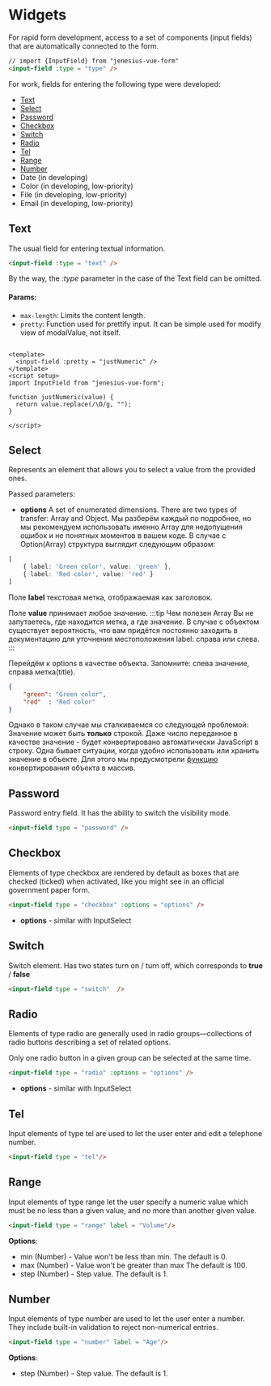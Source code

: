 <script setup>
import WidgetExampleInputText from '../components/inputs/widget-example-input-text.vue';
import WidgetExampleInputPassword from '../components/inputs/widget-example-input-password.vue';
import WidgetExampleInputSelect from '../components/inputs/widget-example-input-select.vue';
import WidgetExampleInputCheckbox from '../components/inputs/widget-example-input-checkbox.vue';
import WidgetExampleInputSwitch from '../components/inputs/widget-example-input-switch.vue';
import WidgetExampleInputRadio from '../components/inputs/widget-example-input-radio.vue';
import WidgetExampleInputTel from '../components/inputs/widget-example-input-tel.vue';
import WidgetExampleInputRange from '../components/inputs/widget-example-input-range.vue';
import WidgetExampleInputNumber from '../components/inputs/widget-example-input-number.vue';

</script>

# Widgets
For rapid form development, access to a set of components
(input fields) that are automatically connected to the form.
```html
// import {InputField} from "jenesius-vue-form"
<input-field :type = "type" />
```
For work, fields for entering the following type were developed:
- [Text](#text)
- [Select](#select)
- [Password](#password)
- [Checkbox](#checkbox)
- [Switch](#switch)
- [Radio](#radio)
- [Tel](#tel)
- [Range](#range)
- [Number](#number)
- Date (in developing)
- Color (in developing, low-priority)
- File (in developing, low-priority)
- Email (in developing, low-priority)

## Text
The usual field for entering textual information.
```html
<input-field :type = "text" />
```

<WidgetExampleInputText/>

By the way, the *:type* parameter in the case of the Text field can be omitted.

#### Params:

- `max-length`: Limits the content length.
- `pretty`: Function used for prettify input. It can be simple used for modify view of modalValue, not itself.

```vue

<template>
  <input-field :pretty = "justNumeric" />
</template>
<script setup>
import InputField from "jenesius-vue-form";

function justNumeric(value) {
  return value.replace(/\D/g, "");
}

</script>
```

## Select

Represents an element that allows you to select a value from the provided ones.

<WidgetExampleInputSelect/>

Passed parameters:
- **options** A set of enumerated dimensions. There are two types of transfer: Array and Object.
Мы разберём каждый по подробнее, но мы рекомендуем использовать именно Array для недопущения ошибок и не понятных 
моментов в вашем коде. 
В случае с Option(Array) структура выглядит следующим образом:
```ts
[
    { label: 'Green color', value: 'green' },
    { label: 'Red color', value: 'red' }
]
```
Поле **label** текстовая метка, отображаемая как заголовок. 

Поле **value** принимает любое значение.
:::tip Чем полезен Array
Вы не запутаетесь, где находится метка, а где значение. В случае с объектом существует вероятность, что вам придётся
постоянно заходить в документацию для уточнения местоположения label: справа или слева.
:::

Перейдём к options в качестве объекта. Запомните: слева значение, справа метка(title).  
```json
{
    "green": "Green color",
    "red"  : "Red color"
}
```
Однако в таком случае мы сталкиваемся со следующей проблемой: Значение может быть **только** строкой. Даже число переданное
в качестве значение - будет конвертировано автоматически JavaScript в строку. Одна бывает ситуации, когда удобно использовать
или хранить значение в объекте. Для этого мы предусмотрели [функцию](utils/convert-options-object) конвертирования объекта в массив.

## Password
Password entry field. It has the ability to switch the visibility mode.
```html
<input-field type = "password" />
```
<WidgetExampleInputPassword/>

## Checkbox
Elements of type checkbox are rendered by default as boxes that are checked 
(ticked) when activated, like you might see in an official government paper form.
```html
<input-field type = "checkbox" :options = "options" />
```
- **options** - similar with InputSelect

<WidgetExampleInputCheckbox />

## Switch
Switch element. Has two states turn on / turn off, which corresponds to **true** / **false**
```html
<input-field type = "switch"  />
```
<WidgetExampleInputSwitch/>

## Radio
Elements of type radio are generally used in radio groups—collections of radio 
buttons describing a set of related options.

Only one radio button in a given group can be selected at the same time.
```html
<input-field type = "radio" :options = "options" />
```
- **options** - similar with InputSelect
<WidgetExampleInputRadio/>

## Tel
Input elements of type tel are used to let the user enter and edit a telephone number.

```html
<input-field type = "tel"/>
```

<WidgetExampleInputTel/>

## Range
Input elements of type range let the user specify a numeric value which must be no less than a given value, and no 
more than another given value.

```html
<input-field type = "range" label = "Volume"/>
```
**Options**:
- min (Number) - Value won't be less than min. The default is 0.
- max (Number) - Value won't be greater than max The default is 100.
- step (Number) - Step value. The default is 1.

<WidgetExampleInputRange/>

## Number

Input elements of type number are used to let the user enter a number. They include built-in validation to reject non-numerical entries.

```html
<input-field type = "number" label = "Age"/>
```
**Options**:
- step (Number) - Step value. The default is 1.

<WidgetExampleInputNumber/>